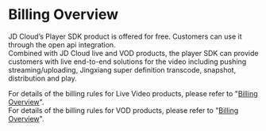 # Billing Overview

JD Cloud’s Player SDK product is offered for free. Customers can use it through the open api integration.  
Combined with JD Cloud live and VOD products, the player SDK can provide customers with live end-to-end solutions for the video including pushing streaming/uploading, Jingxiang super definition transcode, snapshot, distribution and play.

For details of the billing rules for Live Video products, please refer to "[Billing Overview](https://github.com/jdcloudcom/cn/blob/edit/documentation/Video-Service/Live-Video/Pricing/Billing-Overview.md)".  
For details of the billing rules for VOD products, please refer to "[Billing Overview](https://github.com/jdcloudcom/cn/blob/edit/documentation/Video-Service/Video-on-Demand/Pricing/Billing-Overview.md)".


